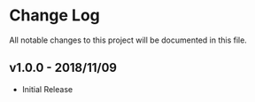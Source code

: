 # Change Log

All notable changes to this project will be documented in this file.

## v1.0.0 - 2018/11/09
- Initial Release
